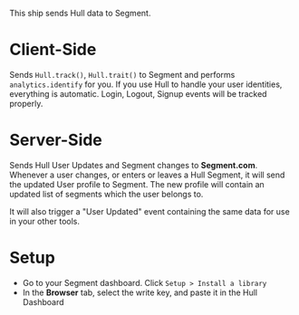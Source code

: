 This ship sends Hull data to Segment.

# Client-Side

Sends `Hull.track()`, `Hull.trait()` to Segment and performs `analytics.identify` for you. If you use Hull to handle your user identities, everything is automatic. Login, Logout, Signup events will be tracked properly.

# Server-Side

Sends Hull User Updates and Segment changes to __Segment.com__. Whenever a user changes, or enters or leaves a Hull Segment, it will send the updated User profile to Segment. The new profile will contain an updated list of segments which the user belongs to.

It will also trigger a "User Updated" event containing the same data for use in your other tools.

# Setup

- Go to your Segment dashboard. Click `Setup > Install a library`
- In the __Browser__ tab, select the write key, and paste it in the Hull Dashboard
